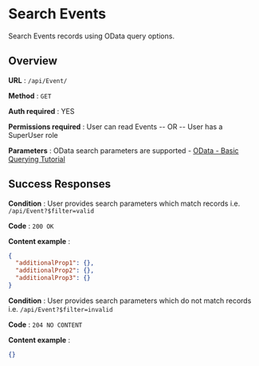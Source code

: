 # Search Events

Search Events records using OData query options.

## Overview

**URL** : `/api/Event/`

**Method** : `GET`

**Auth required** : YES

**Permissions required** : User can read Events -- OR -- User has a SuperUser role

**Parameters** : OData search parameters are supported - [OData - Basic Querying Tutorial](https://www.odata.org/getting-started/basic-tutorial/#queryData)

## Success Responses

**Condition** : User provides search parameters which match records i.e. `/api/Event?$filter=valid`

**Code** : `200 OK`

**Content example** :

```json
{
  "additionalProp1": {},
  "additionalProp2": {},
  "additionalProp3": {}
}
```

**Condition** : User provides search parameters which do not match records i.e. `/api/Event?$filter=invalid`

**Code** : `204 NO CONTENT`

**Content example** :

```json
{}
```
